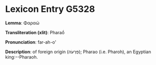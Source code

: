 # Lexicon Entry G5328

**Lemma**: Φαραώ

**Transliteration (xlit)**: Pharaṓ

**Pronunciation**: far-ah-o'

**Description**:
of foreign origin (פַּרְעֹה); Pharao (i.e. Pharoh), an Egyptian king:--Pharaoh.
